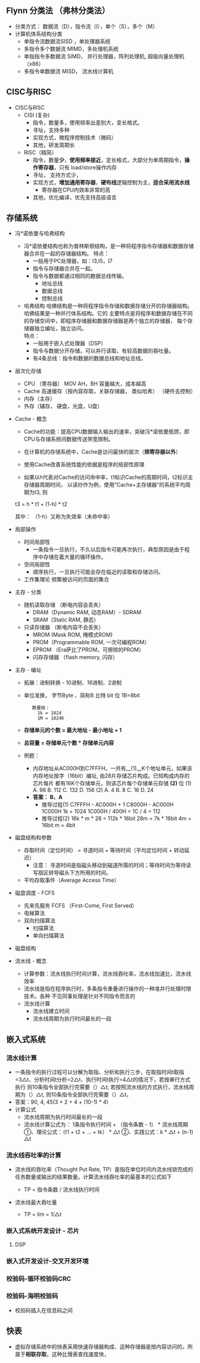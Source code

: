 ## Flynn 分类法 （弗林分类法）

* 分类方式： 数据流（D），指令流（I），单个（S），多个（M）
* 计算机体系结构分类
  * 单指令流数据流SISD ，单处理器系统
  * 多指令多个数据流 MIMD，多处理机系统
  * 单指指令多数据流 SIMD， 并行处理器，阵列处理机, 超级向量处理机（x86）
  * 多指令单数据流 MISD， 流水线计算机

## CISC与RISC

* CISC与RISC
  * CISI (复杂)
    * 指令，数量多，使用频率出差别大，变长格式。
    * 寻址，支持多种
    * 实现方式，微程序控制技术（微码）
    * 其他，研发周期长
  * RISC（精简）
    * 指令，数量**少**，**使用频率接近**，定长格式，大部分为单周期指令，**操作寄存器**，只有
load/store操作内存
    * 寻址， 支持方式少，
    * 实现方式，**增加通用寄存器**，**硬布线**逻辑控制为主，**适合采用流水线**
      * 寄存器在CPU内效率非常的高
    * 其他，优化编译，优先支持高级语言

## 存储系统

* 冯*诺依曼与哈弗结构
  * 冯*诺依曼结构也称为普林斯顿结构，是一种将程序指令存储器和数据存储器合并在一起的存储器结构。
  特点：
    * 一般用于PC处理器，如：I3,I5，I7
    * 指令与存储器合并在一起。
    * 指令与数据都通过相同的数据总线传输。
      * 地址总线
      * 数据总线
      * 控制总线
  * 哈弗结构
  哈佛结构是一种将程序指令存储和数据存储分开的存储器结构。哈佛结果是一种并行体系结构。它的
主要特点是将程序和数据存储在不同的存储空间中，即程序存储器和数据存储器是两个独立的存储器，
每个存储器独立编址，独立访问。  
  特点：
    * 一般用于嵌入式处理器（DSP）
    * 指令与数据分开存储，可以并行读取，有较高数据的吞吐量。
    * 有4条总线：指令和数据的数据总线和地址总线。   
    

* 层次化存储
  * CPU （寄存器） MOV AH，BH 容量越大，成本越高
  * Cache 高速缓存（按内容存取，关联存储器， 类似哈希）
     （硬件去控制）
  * 内存（主存）
  * 外存（辅存， 硬盘，光盘，U盘）

* Cache - 概念
  * Cache的功能：提高CPU数据输入输出的速率，突破冯*诺依曼瓶颈，即CPU与存储系统间数据传送带宽限制。
  * 在计算机的存储系统中，Cache是访问最快的层次（**除寄存器以外**）
  * 使用Cache改善系统性能的依据是程序的局部性原理
  
  * 如果以h代表对Cache的访问命中率，t1标识Cache的周期时间，t2标识主存储器周期时间，
以读炒作为例，使用“Cache+主存储器”的系统平均周期为t3, 则  

  t3 = h * t1 + (1-h) * t2
  
  其中： （1-h）又称为失效率（未命中率）
  
* 局部操作
  * 时间局部性
    * 一条指令一旦执行，不久以后指令可能再次执行，典型原因是由于程序中存储在着大量的循环操作。
  * 空间局部性
    * 顺序执行，一旦执行可能会存在临近的读取和存储访问。
  * 工作集理论
    频繁被访问的页面的集合

* 主存 - 分类
  * 随机读取存储 （断电内容会丢失）
    * DRAM（Dynamic RAM, 动态RAM）- SDRAM
    * SRAM（Static RAM, 静态）
  * 只读存储器 （断电内容不会丢失）
    * MROM (Mask ROM, 掩模式ROM)
    * PROM（Programmable ROM, 一次可编程ROM）
    * EPROM （Era萨比了PROM，可擦除的PROM）
    * 闪存存储器 （flash memory, 闪存）

* 主存 - 编址
  * 拓展：进制转换 - 10进制、16进制、2进制
  * 单位准换， 字节Byte 、简称B
             比特 bit 位
             1B=8bit
             
           数量级：
             1k = 1024
             1M = 1024K
             
  * **存储单元的个数 = 最大地址 - 最小地址 + 1**
  
  * **总容量 = 存储单元个数 * 存储单元内容**
  
  * 例题：
    * 内存地址从AC000H到C7FFFH，一共有__(1)__K个地址单元，如果该内存地址按字（16bit）编址, 由28片存储芯片构成。已知构成内存的芯片每片
都有16K个存储单元，则该芯片每个存储单元存储 __(2)__ 位
    (1) A. 96   B. 112   C. 132  D. 156
    (2) A. 4    B. 8     C. 16   D. 24
    * **答案： B、A**
      * 推导过程(1)
      C7FFFH - AC000H + 1
        C8000H - AC000H
          1C000H
      1k = 1024 
          1C000H / 400H  = 1C / 4 = 112
      * 推导过程(2)
      16k * m * 28  = 112k * 16bit
      28m = 7k * 16bit
      4m = 16bit 
      m = 4bit

* 磁盘结构和参数
  * 存取时间（定位时间） = 寻道时间 + 等待时间（平均定位时间 + 转动延迟）
    * 注意： 寻道时间是指磁头移动到磁道所需的时间；等待时间为等待读写扇区转导磁头下方所用的时间。
  * 平均存取事件（Average Access Time）
  
* 磁盘调度 - FCFS
  * 先来先服务 FCFS （First-Come, First Served）
  * 电梯算法
  * 双向扫描算法
    * 扫描算法
    * 单向扫描算法
    
* 磁盘结构

* 流水线 - 概念
  * 计算参数：流水线执行时间计算，流水线吞吐率，流水线加速比，流水线效率
  * 流水线是指在程序执行时，多条指令重叠进行操作的一种准并行处理时限技术。各种
不见同事处理是针对不同指令而言的
  * 流水线计算
    * 流水线建立时间
    * 流水线周期为执行时间最长的一段
    
  
    
## 嵌入式系统

### 流水线计算

* 一条指令的执行过程可以分解为取指、分析和执行三步，在取指时间t取指=3△t、分析时间t分析=2△t、执行时间t执行=4△t的情况下，若按串行方式执行
则10条指令全部执行完需要（）△t; 若按照流水线的方式执行，流水线周期为（）△t, 则10条指令全部执行完需要（）△t。
 * 答案：90, 4, 45(3 + 2 + 4 + (10-1) * 4) 
* 计算公式
  * 流水线周期为执行时间最长的一段
  * 流水线计算公式为：
    1条指令执行时间 + （指令条数 - 1） * 流水线周期
    ①、理论公式：（t1 + t2 + ... + tk） * △t
    ②、实践公式：k * △t + (n-1) △t
     
### 流水线吞吐率的计算

* 流水线的吞吐率（Thought Put Rate, TP）是指在单位时间内流水线锁完成的任务数量或输出的结果数量。计算流水线吞吐率的最基本的公式如下
  * TP = 指令条数 / 流水线执行时间
  
* 流水线最大吞吐量
  * TP = lim = 1/△t 
  
  
### 嵌入式系统开发设计 - 芯片
1. DSP

### 嵌入式开发设计-交叉开发环境


### 校验码-循环校验码CRC


### 校验码-海明校验码

* 校验码插入在信息码之间


## 快表
* 虚拟存储系统中的快表采用快速存储器构成、这种存储器是按内容访问的，所属于**相联存取**，这种比慢表查找速度快，